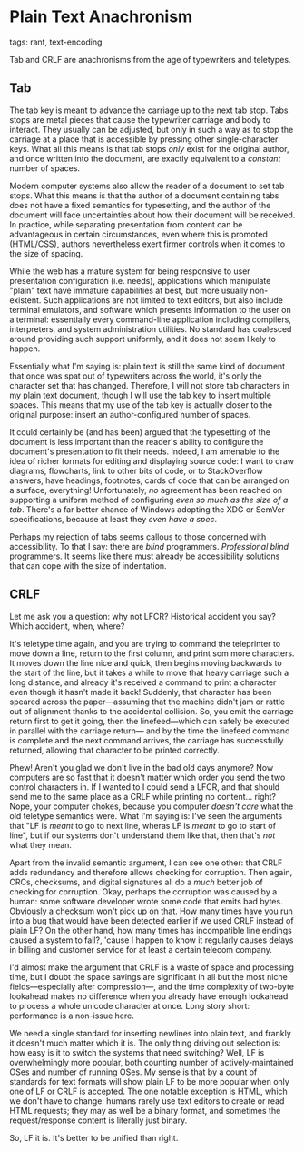 # Plain Text Anachronism

tags: rant, text-encoding

Tab and CRLF are anachronisms from the age of typewriters and teletypes.

## Tab

The tab key is meant to advance the carriage up to the next tab stop.
Tabs stops are metal pieces that cause the typewriter carriage and body to interact.
They usually can be adjusted, but only in such a way as to stop the carriage at a place that is accessible by pressing other single-character keys.
What all this means is that tab stops _only_ exist for the original author, and
  once written into the document, are exactly equivalent to a _constant_ number of spaces.

Modern computer systems also allow the reader of a document to set tab stops.
What this means is that the author of a document containing tabs does not have a fixed semantics for typesetting, and
  the author of the document will face uncertainties about how their document will be received.
In practice, while separating presentation from content can be advantageous in certain circumstances,
  even where this is promoted (HTML/CSS), authors nevertheless exert firmer controls when it comes to the size of spacing.

While the web has a mature system for being responsive to user presentation configuration (i.e. needs),
  applications which manipulate "plain" text have immature capabilities at best, but more usually non-existent.
Such applications are not limited to text editors, but also include terminal emulators, and software which presents information to the user on a terminal: essentially every command-line application including compilers, interpreters, and system administration utilities.
No standard has coalesced around providing such support uniformly, and it does not seem likely to happen.

Essentially what I'm saying is: plain text is still the same kind of document that once was spat out of typewriters across the world, it's only the character set that has changed.
Therefore, I will not store tab characters in my plain text document, though I will use the tab key to insert multiple spaces.
This means that my use of the tab key is actually closer to the original purpose: insert an author-configured number of spaces.

It could certainly be (and has been) argued that the typesetting of the document is less important than the reader's ability to configure the document's presentation to fit their needs.
Indeed, I am amenable to the idea of richer formats for editing and displaying source code:
  I want to draw diagrams, flowcharts, link to other bits of code, or to StackOverflow answers, have headings, footnotes, cards of code that can be arranged on a surface, everything!
Unfortunately, _no_ agreement has been reached on supporting a uniform method of configuring _even so much as the size of a tab_.
There's a far better chance of Windows adopting the XDG or SemVer specifications, because at least they _even have a spec_.

Perhaps my rejection of tabs seems callous to those concerned with accessibility.
To that I say: there are _blind_ programmers. _Professional_ *blind* programmers.
It seems like there must already be accessibility solutions that can cope with the size of indentation.

## CRLF

Let me ask you a question: why not LFCR?
Historical accident you say?
Which accident, when, where?

It's teletype time again, and you are trying to command the teleprinter to move down a line, return to the first column, and print som more characters.
It moves down the line nice and quick, then begins moving backwards to the start of the line, but it takes a while to move that heavy carriage such a long distance, and already it's received a command to print a character even though it hasn't made it back!
Suddenly, that character has been speared across the paper—assuming that the machine didn't jam or rattle out of alignment thanks to the accidental collision.
So, you emit the carriage return first to get it going, then the linefeed—which can safely be executed in parallel with the carriage return— and by the time the linefeed command is complete and the next command arrives, the carriage has successfully returned, allowing that character to be printed correctly.

Phew! Aren't you glad we don't live in the bad old days anymore?
Now computers are so fast that it doesn't matter which order you send the two control characters in.
If I wanted to I could send a LFCR, and that should send me to the same place as a CRLF while printing no content… right?
Nope, your computer chokes, because you computer _doesn't care_ what the old teletype semantics were.
What I'm saying is: I've seen the arguments that "LF is _meant_ to go to next line, wheras LF is _meant_ to go to start of line", but if our systems don't understand them like that, then that's _not_ what they mean.

Apart from the invalid semantic argument, I can see one other: that CRLF adds redundancy and therefore allows checking for corruption.
Then again, CRCs, checksums, and digital signatures all do a _much_ better job of checking for corruption.
Okay, perhaps the corruption was caused by a human: some software developer wrote some code that emits bad bytes.
Obviously a checksum won't pick up on that.
How many times have you run into a bug that would have been detected earlier if we used CRLF instead of plain LF?
On the other hand, how many times has incompatible line endings caused a system to fail?, 'cause I happen to know it regularly causes delays in billing and customer service for at least a certain telecom company.

I'd almost make the argument that CRLF is a waste of space and processing time, but I doubt the space savings are significant in all but the most niche fields—especially after compression—, and the time complexity of two-byte lookahead makes no difference when you already have enough lookahead to process a whole unicode character at once.
Long story short: performance is a non-issue here.

We need a single standard for inserting newlines into plain text, and frankly it doesn't much matter which it is.
The only thing driving out selection is: how easy is it to switch the systems that need switching?
Well, LF is overwhelmingly more popular, both counting number of actively-maintained OSes and number of running OSes.
My sense is that by a count of standards for text formats will show plain LF to be more popular when only one of LF or CRLF is accepted.
The one notable exception is HTML, which we don't have to change: humans rarely use text editors to create or read HTML requests; they may as well be a binary format, and sometimes the request/response content is literally just binary.

So, LF it is.
It's better to be unified than right.
